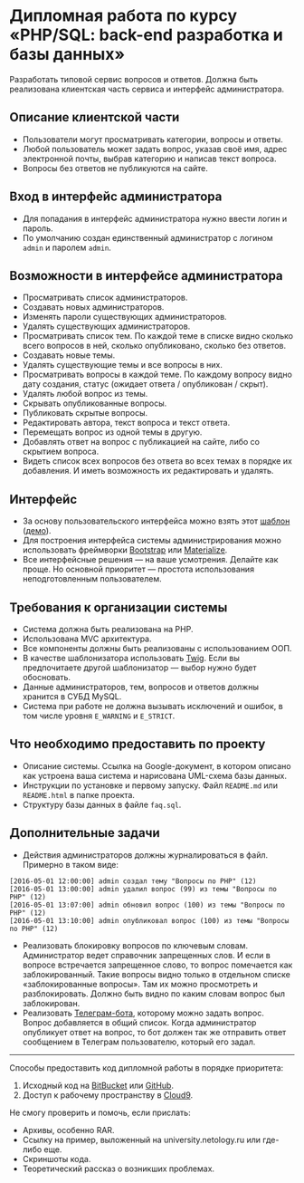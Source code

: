 # Дипломная работа по курсу «PHP/SQL: back-end разработка и базы данных»

Разработать типовой сервис вопросов и ответов. Должна быть реализована клиентская часть сервиса и интерфейс администратора.

## Описание клиентской части
* Пользователи могут просматривать категории, вопросы и ответы.
* Любой пользователь может задать вопрос, указав своё имя, адрес электронной почты, выбрав категорию и написав текст вопроса.
* Вопросы без ответов не публикуются на сайте.

## Вход в интерфейс администратора
* Для попадания в интерфейс администратора нужно ввести логин и пароль.
* По умолчанию создан единственный администратор с логином `admin` и паролем `admin`.

## Возможности в интерфейсе администратора
* Просматривать список администраторов.
* Создавать новых администраторов.
* Изменять пароли существующих администраторов.
* Удалять существующих администраторов.
* Просматривать список тем. По каждой теме в списке видно сколько всего вопросов в ней, сколько опубликовано, сколько без ответов.
* Создавать новые темы.
* Удалять существующие темы и все вопросы в них.
* Просматривать вопросы в каждой теме. По каждому вопросу видно дату создания, статус (ожидает ответа / опубликован / скрыт).
* Удалять любой вопрос из темы.
* Скрывать опубликованные вопросы.
* Публиковать скрытые вопросы.
* Редактировать автора, текст вопроса и текст ответа.
* Перемещать вопрос из одной темы в другую.
* Добавлять ответ на вопрос с публикацией на сайте, либо со скрытием вопроса.
* Видеть список всех вопросов без ответа во всех темах в порядке их добавления. И иметь возможность их редактировать и удалять.

## Интерфейс
* За основу пользовательского интерфейса можно взять этот [шаблон](https://github.com/netology-code/php-diplom/blob/master/resources/faq.zip) ([демо](https://netology-code.github.io/php-diplom/resources/preview/)).
* Для построения интерфейса системы администрирования можно использовать фреймворки [Bootstrap](http://getbootstrap.com/) или [Materialize](http://materializecss.com/).
* Все интерфейсные решения — на ваше усмотрения. Делайте как проще. Но основной приоритет — простота использования неподготовленным пользователем.

## Требования к организации системы
* Система должна быть реализована на PHP.
* Использована MVC архитектура.
* Все компоненты должны быть реализованы с использованием ООП.
* В качестве шаблонизатора использовать [Twig](http://twig.sensiolabs.org/). Если вы предпочитаете другой шаблонизатор — выбор нужно будет обосновать.
* Данные администраторов, тем, вопросов и ответов должны хранится в СУБД MySQL.
* Система при работе не должна вызывать исключений и ошибок, в том числе уровня `E_WARNING` и `E_STRICT`.

## Что необходимо предоставить по проекту
* Описание системы. Ссылка на Google-документ, в котором описано как устроена ваша система и нарисована UML-схема базы данных.
* Инструкции по установке и первому запуску. Файл `README.md` или `README.html` в папке проекта.
* Структуру базы данных в файле `faq.sql`.

## Дополнительные задачи
* Действия администраторов должны журналироваться в файл. Примерно в таком виде:
```
[2016-05-01 12:00:00] admin создал тему "Вопросы по PHP" (12)
[2016-05-01 13:00:00] admin удалил вопрос (99) из темы "Вопросы по PHP" (12)
[2016-05-01 13:07:00] admin обновил вопрос (100) из темы "Вопросы по PHP" (12)
[2016-05-01 13:10:00] admin опубликовал вопрос (100) из темы "Вопросы по PHP" (12)
```
* Реализовать блокировку вопросов по ключевым словам. Администратор ведет справочник запрещенных слов. И если в вопросе встречается запрещенное слово, то вопрос помечается как заблокированный. Такие вопросы видно только в отдельном списке «заблокированные вопросы». Там их можно просмотреть и разблокировать. Должно быть видно по каким словам вопрос был заблокирован.
* Реализовать [Телеграм-бота](https://telegram.org/), которому можно задать вопрос. Вопрос добавляется в общий список. Когда администратор опубликует ответ на вопрос, то бот должен так же отправить ответ сообщением в Телеграм пользователю, который его задал.

---
Способы предоставить код дипломной работы в порядке приоритета:
1. Исходный код на [BitBucket](https://bitbucket.org/) или [GitHub](https://github.com/).
2. Доступ к рабочему пространству в [Cloud9](https://c9.io/).

Не смогу проверить и помочь, если прислать:
* Архивы, особенно RAR.
* Ссылку на пример, выложенный на university.netology.ru или где-либо еще.
* Скриншоты кода.
* Теоретический рассказ о возникших проблемах.